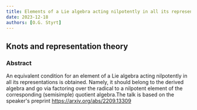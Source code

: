 ```yaml
---
title: Elements of a Lie algebra acting nilpotently in all its representations
date: 2023-12-18
authors: [O.G. Styrt]
---
```


## Knots and representation theory

### Abstract

An equivalent condition for an element of a Lie algebra acting nilpotently in all its representations is obtained. Namely, it should belong to the derived algebra and go via factoring over the radical to a nilpotent element of the corresponding (semisimple) quotient algebra.The talk is based on the speaker's preprint https://arxiv.org/abs/2209.13309



